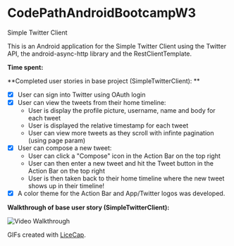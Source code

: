 CodePathAndroidBootcampW3
=========================

Simple Twitter Client

This is an Android application for the Simple Twitter Client using the Twitter API, the android-async-http library and the RestClientTemplate.

**Time spent:**

**Completed user stories in base project (SimpleTwitterClient): **

- [x] User can sign into Twitter using OAuth login
- [x] User can view the tweets from their home timeline:
    - User is display the profile picture, username, name and body for each tweet
    - User is displayed the relative timestamp for each tweet
    - User can view more tweets as they scroll with infinte pagination (using page param)
- [x] User can compose a new tweet:
    - User can click a "Compose" icon in the Action Bar on the top right
    - User can then enter a new tweet and hit the Tweet button in the Action Bar on the top right
    - User is then taken back to their home timeline where the new tweet shows up in their timeline!
- [x] A color theme for the Action Bar and App/Twitter logos was developed.

**Walkthrough of base user story (SimpleTwitterClient):**

![Video Walkthrough](TwitterClient.gif)

GIFs created with [LiceCap](http://www.cockos.com/licecap/).

